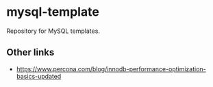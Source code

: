 # mysql-template

Repository for MySQL templates.

## Other links

* https://www.percona.com/blog/innodb-performance-optimization-basics-updated
